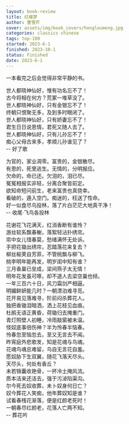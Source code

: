 ```yaml
---
layout: book-review
title: 红楼梦
author: 曹雪芹
cover: assets/img/book_covers/hongloumeng.jpg
categories: classics chinese 
tags: top-100
started: 2023-6-1
finished: 2023-10-1
status: Finished
date: 2023-6-1
---
```


一本看完之后会觉得非常平静的书。

世人都晓神仙好，惟有功名忘不了！   
古今将相在何方？荒冢一堆草没了。  
世人都晓神仙好，只有金银忘不了！  
终朝只恨聚无多，及到多时眼闭了。  
世人都晓神仙好，只有娇妻忘不了！  
君生日日说恩情，君死又随人去了。  
世人都晓神仙好，只有儿孙忘不了！  
痴心父母古来多，孝顺儿孙谁见了？  
-- 好了歌


为官的，家业凋零。富贵的，金银散尽。  
有恩的，死里逃生。无情的，分明报应。  
欠命的，命已还。欠泪的，泪已尽。  
冤冤相报实非轻，分离合聚皆前定。  
欲知命短问前生，老来富贵也真侥幸。  
看破的，遁入空门。痴迷的，枉送了性命。  
好一似食尽鸟投林，落了片白茫茫大地真干净！  
-- 收尾·飞鸟各投林


花谢花飞花满天，红消香断有谁怜？  
游丝软系飘春榭，落絮轻沾扑绣帘。  
帘中女儿惜春莫，愁绪满怀无处诉。  
手把花锄出绣帘，忍踏落花来复去？  
柳丝榆荚自芳菲，不管桃飘与柳飞。  
桃李明年能再发，明岁闺中知有谁？  
三月香巢已垒成，梁间燕子太无情！  
明年花发虽可啄，却不道人去梁空巢也倾。  
一年三百六十日，风刀霜剑严相逼。  
明媚鲜妍能几时？一朝漂泊难寻觅。  
花开易见落难寻，阶前闷杀葬花人。  
独把香锄泪暗洒，洒上花枝见血痕。  
杜鹃无语正黄昏，荷锄归去掩重门。  
青灯照壁人初睡，冷雨敲窗被未温。  
怪奴底事倍伤神？半为怜春半恼春。  
怜春忽至恼忽去，至又无言去不闻。  
昨宵庭外悲歌发，知是花魂与鸟魂。  
花魂鸟魂总难留，鸟自无言花自羞。  
愿奴胁下生双翼，随花飞落天尽头。  
天尽头，何处有香丘？  
未若锦囊收艳骨，一抔冷土掩风流。  
质本洁来还洁去，强于污淖陷渠沟。  
尔今死去奴收葬，未卜奴身何日亡？  
奴今葬花人笑痴，他年葬奴知是谁？  
试看春残花渐落，便是红颜老死时！  
一朝春尽红颜老，花落人亡两不知。  
-- 葬花吟
